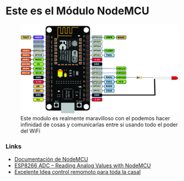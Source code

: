 <div >
	<h1>Este es el Módulo NodeMCU</h1>
	<div>
		<figure>
			<img src="/nodemcu/images/mculed.jpg">
			<figcaption>Este modulo es realmente maravilloso con el podemos hacer infinidad de cosas y 
									comunicarlas entre si usando todo el poder del WiFi
       </figcaption>
		</figure>
	</div>
	<div>
		<h3>Links</h3>
		<ul>
			<li>
				<a href="https://nodemcu.readthedocs.io/en/master/"> Documentación de NodeMCU </a>
			</li>
			<li>
				<a href="http://randomnerdtutorials.com/esp8266-adc-reading-analog-values-with-nodemcu/">ESP8266 ADC – Reading Analog Values with NodeMCU</a>
			</li>
			<li>
				<a href="http://ruben1.narod.ru/hobby/arduino/esp8266_ir.html">Excelente Idea control remomoto para toda la casal</a>
			</li>
		</ul>			
	</div>
</div>
